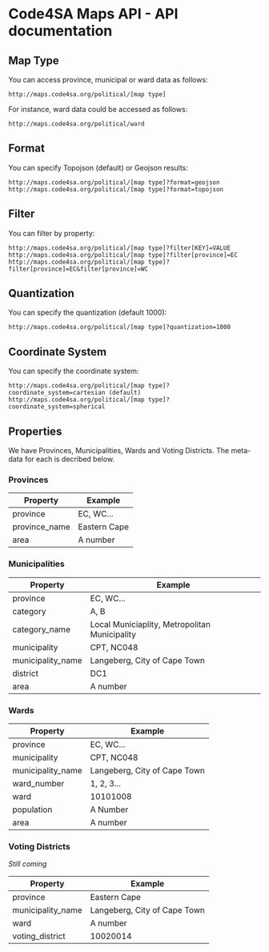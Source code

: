# Code4SA Maps API - API documentation

## Map Type
You can access province, municipal or ward data as follows:
```
http://maps.code4sa.org/political/[map type]
```

For instance, ward data could be accessed as follows:
```
http://maps.code4sa.org/political/ward
```

## Format
You can specify Topojson (default) or Geojson results:
```
http://maps.code4sa.org/political/[map type]?format=geojson
http://maps.code4sa.org/political/[map type]?format=topojson
```

## Filter
You can filter by property:
```
http://maps.code4sa.org/political/[map type]?filter[KEY]=VALUE
http://maps.code4sa.org/political/[map type]?filter[province]=EC
http://maps.code4sa.org/political/[map type]?filter[province]=EC&filter[province]=WC
```

## Quantization
You can specify the quantization (default 1000):
```
http://maps.code4sa.org/political/[map type]?quantization=1000
```

## Coordinate System
You can specify the coordinate system:
```
http://maps.code4sa.org/political/[map type]?coordinate_system=cartesian (default)
http://maps.code4sa.org/political/[map type]?coordinate_system=spherical
```

## Properties

We have Provinces, Municipalities, Wards and Voting Districts. The meta-data for each is decribed below.

### Provinces

| Property 		| Example 		|
| -------- 		| ------- 		|
| province		| EC, WC... 	|
| province_name	| Eastern Cape 	|
| area     		| A number 		|

### Municipalities

| Property 		| Example 		|
| -------- 		| ------- 		|
| province     	| EC, WC... 	|
| category 		| A, B			|
| category_name | Local Municiaplity, Metropolitan Municipality			|
| municipality 	| CPT, NC048	|
| municipality_name | Langeberg, City of Cape Town |
| district 		| DC1			|
| area     		| A number 		|

### Wards

| Property 		| Example 		|
| -------- 		| ------- 		|
| province     	| EC, WC... 	|
| municipality 	| CPT, NC048	|
| municipality_name | Langeberg, City of Cape Town |
| ward_number 	| 1, 2, 3...	|
| ward 			| 10101008		|
| population 	| A Number		|
| area     		| A number 		|

### Voting Districts

*Still coming*

| Property 		| Example 		|
| -------- 		| ------- 		|
| province     	| Eastern Cape 	|
| municipality_name | Langeberg, City of Cape Town |
| ward 			| A number		|
| voting_district	| 10020014		|